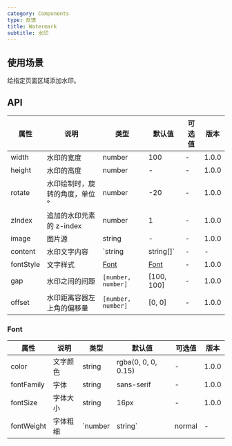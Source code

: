 ```yaml
---
category: Components
type: 反馈
title: Watermark
subtitle: 水印
---
```


## 使用场景

给指定页面区域添加水印。

## API

| 属性 | 说明 | 类型 | 默认值 | 可选值 | 版本 |
| ---- | ---- | ---- | ------ | ------ | ---- |
| width | 水印的宽度 | number | 100 | - | 1.0.0 |
| height | 水印的高度 | number | - | - | 1.0.0 |
| rotate | 水印绘制时，旋转的角度，单位 ° | number | -20 | - | 1.0.0 |
| zIndex | 追加的水印元素的 z-index | number | 1 | - | 1.0.0 |
| image | 图片源 | string | - | - | 1.0.0 |
| content | 水印文字内容 | `string | string[]` | - | - | 1.0.0 |
| fontStyle | 文字样式 | [Font](#Font) | [Font](#Font) | - | 1.0.0 |
| gap | 水印之间的间距 | `[number, number]` | [100, 100] | - | 1.0.0 |
| offset | 水印距离容器左上角的偏移量 | `[number, number]` | [0, 0] | - | 1.0.0 |

### Font

| 属性 | 说明 | 类型 | 默认值 | 可选值 | 版本 |
| ---- | ---- | ---- | ------ | ------ | ---- |
| color | 文字颜色 | string | rgba(0, 0, 0, 0.15) | - | 1.0.0 |
| fontFamily | 字体 | string | sans-serif | - | 1.0.0 |
| fontSize | 字体大小 | string | 16px | - | 1.0.0 |
| fontWeight | 字体粗细 | `number | string` | normal | - | 1.0.0 |